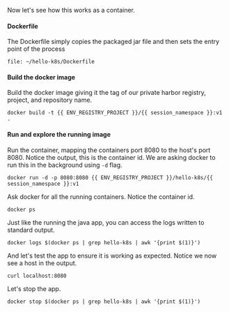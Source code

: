 Now let's see how this works as a container.


#### Dockerfile

The Dockerfile simply copies the packaged jar file and then sets the entry point of the process

```editor:open-file
file: ~/hello-k8s/Dockerfile
```

#### Build the docker image

Build the docker image giving it the tag of our private harbor registry, project, and repository name.

```execute-1
docker build -t {{ ENV_REGISTRY_PROJECT }}/{{ session_namespace }}:v1 .
```

#### Run and explore the running image

Run the container, mapping the containers port 8080 to the host's port 8080.  Notice the output, this is the container id.  We are asking docker to run this in the background using `-d` flag.

```execute-1
docker run -d -p 8080:8080 {{ ENV_REGISTRY_PROJECT }}/hello-k8s/{{ session_namespace }}:v1
```

Ask docker for all the running containers.  Notice the container id.

```execute-1
docker ps
```

Just like the running the java app, you can access the logs written to standard output.

```execute-1
docker logs $(docker ps | grep hello-k8s | awk '{print $(1)}')
```

And let's test the app to ensure it is working as expected.  Notice we now see a host in the output.

```execute-1
curl localhost:8080
```

Let's stop the app.

```execute-1
docker stop $(docker ps | grep hello-k8s | awk '{print $(1)}')
```
